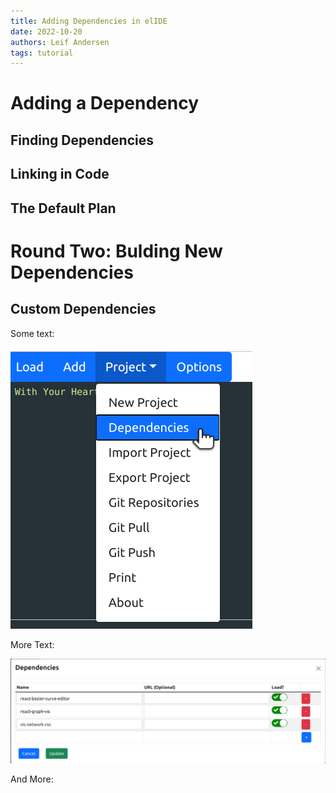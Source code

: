 ```yaml
---
title: Adding Dependencies in elIDE
date: 2022-10-20
authors: Leif Andersen
tags: tutorial
---
```



<!-- more -->

# Adding a Dependency

## Finding Dependencies

## Linking in Code

## The Default Plan

# Round Two: Bulding New Dependencies

## Custom Dependencies

Some text:

![Project Menu](menu.png)

More Text:

![Deps Dialog](deps.png)

And More:
